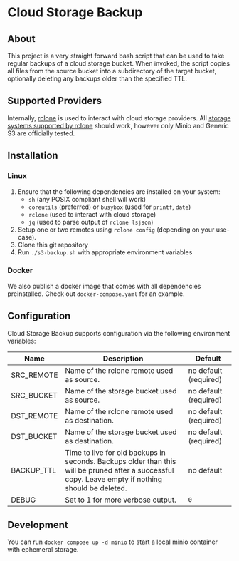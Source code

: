 # Cloud Storage Backup

## About

This project is a very straight forward bash script that can be used to take regular backups of a cloud storage bucket.
When invoked, the script copies all files from the source bucket into a subdirectory of the target bucket, optionally
deleting any backups older than the specified TTL.

## Supported Providers

Internally, [rclone](https://rclone.org/) is used to interact with cloud storage providers.
All [storage systems supported by rclone](https://rclone.org/overview/) should work, however only Minio and Generic S3
are officially tested.

## Installation

### Linux

1. Ensure that the following dependencies are installed on your system:
    - `sh` (any POSIX compliant shell will work)
    - `coreutils` (preferred) or `busybox` (used for `printf`, `date`)
    - `rclone` (used to interact with cloud storage)
    - `jq` (used to parse output of `rclone lsjson`)
2. Setup one or two remotes using `rclone config` (depending on your use-case).
3. Clone this git repository
4. Run `./s3-backup.sh` with appropriate environment variables

### Docker

We also publish a docker image that comes with all dependencies preinstalled.
Check out `docker-compose.yaml` for an example.

## Configuration

Cloud Storage Backup supports configuration via the following environment variables:

| Name       | Description                                                                                                                                        | Default               |
|------------|----------------------------------------------------------------------------------------------------------------------------------------------------|-----------------------|
| SRC_REMOTE | Name of the rclone remote used as source.                                                                                                          | no default (required) |
| SRC_BUCKET | Name of the storage bucket used as source.                                                                                                         | no default (required) |
| DST_REMOTE | Name of the rclone remote used as destination.                                                                                                     | no default (required) |
| DST_BUCKET | Name of the storage bucket used as destination.                                                                                                    | no default (required) |
| BACKUP_TTL | Time to live for old backups in seconds. Backups older than this will be pruned after a successful copy. Leave empty if nothing should be deleted. | no default            |
| DEBUG      | Set to 1 for more verbose output.                                                                                                                  | `0`                   |

## Development

You can run `docker compose up -d minio` to start a local minio container with ephemeral storage.